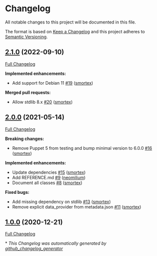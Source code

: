 # Changelog

All notable changes to this project will be documented in this file.

The format is based on [Keep a Changelog](https://keepachangelog.com/en/1.0.0/)
and this project adheres to [Semantic Versioning](https://semver.org/spec/v2.0.0.html).

## [2.1.0](https://github.com/opus-codium/puppet-wormhole/tree/2.1.0) (2022-09-10)

[Full Changelog](https://github.com/opus-codium/puppet-wormhole/compare/2.0.0...2.1.0)

**Implemented enhancements:**

- Add support for Debian 11 [\#19](https://github.com/opus-codium/puppet-wormhole/pull/19) ([smortex](https://github.com/smortex))

**Merged pull requests:**

- Allow stdlib 8.x [\#20](https://github.com/opus-codium/puppet-wormhole/pull/20) ([smortex](https://github.com/smortex))

## [2.0.0](https://github.com/opus-codium/puppet-wormhole/tree/2.0.0) (2021-05-14)

[Full Changelog](https://github.com/opus-codium/puppet-wormhole/compare/1.0.0...2.0.0)

**Breaking changes:**

- Remove Puppet 5 from testing and bump minimal version to 6.0.0 [\#16](https://github.com/opus-codium/puppet-wormhole/pull/16) ([smortex](https://github.com/smortex))

**Implemented enhancements:**

- Update dependencies [\#15](https://github.com/opus-codium/puppet-wormhole/pull/15) ([smortex](https://github.com/smortex))
- Add REFERENCE.md [\#9](https://github.com/opus-codium/puppet-wormhole/pull/9) ([neomilium](https://github.com/neomilium))
- Document all classes [\#8](https://github.com/opus-codium/puppet-wormhole/pull/8) ([smortex](https://github.com/smortex))

**Fixed bugs:**

- Add missing dependency on stdlib [\#13](https://github.com/opus-codium/puppet-wormhole/pull/13) ([smortex](https://github.com/smortex))
- Remove explicit data\_provider from metadata.json [\#11](https://github.com/opus-codium/puppet-wormhole/pull/11) ([smortex](https://github.com/smortex))

## [1.0.0](https://github.com/opus-codium/puppet-wormhole/tree/1.0.0) (2020-12-21)

[Full Changelog](https://github.com/opus-codium/puppet-wormhole/compare/9d30ddb90c08b7f123fd1c9d508b700b21ab59b5...1.0.0)



\* *This Changelog was automatically generated by [github_changelog_generator](https://github.com/github-changelog-generator/github-changelog-generator)*
